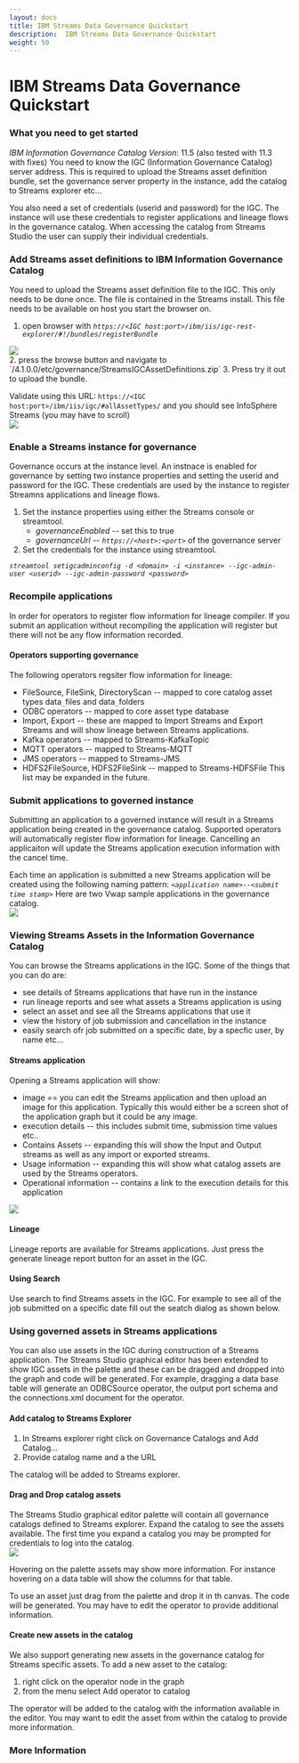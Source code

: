 ```yaml
---
layout: docs
title: IBM Streams Data Governance Quickstart
description:  IBM Streams Data Governance Quickstart
weight: 50
---
```

# IBM Streams Data Governance Quickstart

### What you need to get started
*IBM Information Governance Catalog*
*Version*: 11.5 (also tested with 11.3 with fixes)
You need to know the IGC (Information Governance Catalog) server address.  This is required to upload the Streams asset definition bundle, set the governance server property in the instance, add the catalog to Streams explorer etc...

You also need a set of credentials (userid and password) for the IGC.  The instance will use these credentials to register applications and lineage flows in the governance catalog.  When accessing the catalog from Streams Studio the user can supply their individual credentials.  

### Add Streams asset definitions to IBM Information Governance Catalog

You need to upload the Streams asset definition file to the IGC.  This only needs to be done once.  The file is contained in the Streams install.  This file needs to be available on host you start the browser on.

1. open browser with *_`https://<IGC host:port>/ibm/iis/igc-rest-explorer/#!/bundles/registerBundle`_*
<img src="/streamsx.documentation/images/governance/bundleupload.png" style=" margin-left:auto; margin-right:auto; display: block;" />
2. press the browse button and navigate to `<streams_install>/4.1.0.0/etc/governance/StreamsIGCAssetDefinitions.zip`
3. Press try it out to upload the bundle.

Validate using this URL: `https://<IGC host:port>/ibm/iis/igc/#allAssetTypes/`
and you should see InfoSphere Streams (you may have to scroll)
<img src="../../../../images/governance/infospherestreamscatalogassets.png" style="margin-left:auto; margin-right:auto; display: block;" />


### Enable a Streams instance for governance
Governance occurs at the instance level.  An instnace is enabled for governance by setting two instance properties and setting the userid and password for the IGC.  These credentials are used by the instance to register Streamns applications and lineage flows.

1. Set the instance properties using either the Streams console or streamtool.
   * *governanceEnabled* -- set this to true
   * *governanceUrl* -- *_`https://<host>:<port>`_* of the governance server
2. Set the credentials for the instance using streamtool.

*_`streamtool setigcadminconfig -d <domain> -i <instance> --igc-admin-user <userid> --igc-admin-password <password>`_*


### Recompile applications
In order for operators to register flow information for lineage  compiler.  If you submit an application without recompiling the application will register but there will not be any flow information recorded.

#### Operators supporting governance
The following operators regsiter flow information for lineage:
* FileSource, FileSink, DirectoryScan -- mapped to core catalog asset types data`_`files and data`_`folders
* ODBC operators -- mapped to core asset type database 
* Import, Export -- these are mapped to Import Streams and Export Streams and will show lineage between Streams applications.
* Kafka operators -- mapped to Streams-KafkaTopic
* MQTT operators -- mapped to Streams-MQTT
* JMS operators -- mapped to Streams-JMS 
* HDFS2FileSource, HDFS2FileSink -- mapped to Streams-HDFSFile
This list may be expanded in the future.

### Submit applications to governed instance
Submitting an application to a governed instance will result in a Streams application being created in the governance catalog.  Supported operators will automatically register flow information for lineage.  Cancelling an applicaiton will update the Streams application execution information with the cancel time.

Each time an application is submitted a new Streams application will be created using the following naming pattern:
*`<application name>--<submit time stamp>`*
Here are two Vwap sample applications in the governance catalog.
<img src="../../../../images/governance/streamsappincatalog.PNG" style="margin-left:auto; margin-right:auto; display: block;" />


### Viewing Streams Assets in the Information Governance Catalog
You can browse the Streams applications in the IGC. Some of the things that you can do are:
* see details of Streams applications that have run in the instance
* run lineage reports and see what assets a Streams application is using
* select an asset and see all the Streams applications that use it
* view the history of job submission and cancellation in the instance
* easily search ofr job submitted on a specific date, by a specfic user, by name etc...

#### Streams application
Opening a Streams application will show:
* image == you can edit the Streams application and then upload an image for this application.  Typically this would either be a screen shot of the application graph but it could be any image.
* execution details -- this includes submit time, submission time values etc..
* Contains Assets -- expanding this will show the Input and Output streams as well as any import or exported streams.
* Usage information -- expanding this will show what catalog assets are used by the Streams operators.
* Operational information -- contains a link to the execution details for this application
<img src="../../../../images/governance/vwapcatalogdetails.PNG" style="margin-left:auto; margin-right:auto; display: block;" />


#### Lineage
Lineage reports are available for Streams applications.  Just press the generate lineage report button for an asset in the IGC.  
#### Using Search
Use search to find Streams assets in the IGC.  For example to see all of the job submitted on a specific date fill out the seatch dialog as shown below.

### Using governed assets in Streams applications
You can also use assets in the IGC during construction of a Streams application.  The Streams Studio graphical editor has been extended to show IGC assets in the palette and these can be dragged and dropped into the graph and code will be generated.  For example, dragging a data base table will generate an ODBCSource operator, the output port schema and the connections.xml document for the operator.

#### Add catalog to Streams Explorer
1. In Streams explorer right click on Governance Catalogs and Add Catalog...
2. Provide catalog name and a the URL

The catalog will be added to Streams explorer.

#### Drag and Drop catalog assets
The Streams Studio graphical editor palette will contain all governance catalogs defined to Streams explorer.  Expand the catalog to see the assets available.  The first time you expand a catalog you may be prompted for credentials to log into the catalog.
<img src="../../../../images/governance/governancecatalogStudio.PNG" style="margin-left:auto; margin-right:auto; display: block;" />

Hovering on the palette assets may show more information.  For instance hovering on a data table will show the columns for that table.

To use an asset just drag from the palette and drop it in th canvas.  The code will be generated.  You may have to edit the operator to provide additional information.
#### Create new assets in the catalog
We also support generating new assets in the governance catalog for Streams specific assets.  To add a new asset to the catalog:
1. right click on the operator node in the graph
2. from the menu select Add operator to catalog

The operator will be added to the catalog with the information available in the editor.  You may want to edit the asset from within the catalog to provide more information.
### More Information

